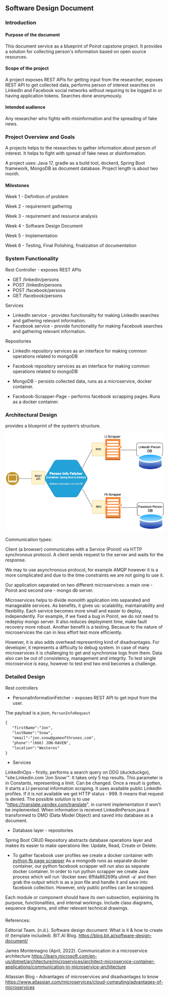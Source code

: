 ## Software Design Document

### Introduction

#### Purpose of the document
This document service as a blueprint of Poirot capstone project. It provides a solution for collecting person's information
based on open source resources.

#### Scope of the project
A project exposes REST APIs for getting input from the researcher, exposes REST API to get collected data, performs
person of interest searches on LinkedIn and Facebook social networks without requiring to be logged in or having 
application tokens. Searches done anonymously. 

#### Intended audience
Any researcher who fights with misinformation and the spreading of fake news.

### Project Overview and Goals

A projects helps to the researches to gather information about person of interest. It helps
to fight with spread of fake news or disinformation.

A project uses: Java 17, gradle as a build tool, dockerd, Spring Boot framework, MongoDB as document database.
Project length is about two month. 

#### Milestones

Week 1 - Definition of problem

Week 2 - requirement gathering

Week 3 - requirement and resource analysis

Week 4 - Software Design Document

Week 5 - Implementation

Week 6 - Testing, Final Polishing, finalization of documentation


### System Functionality

Rest Controller - exposes REST APIs

* GET  /linkedin/persons
* POST /linkedin/persons
* POST /facebook/persons
* GET  /facebook/persons

Services

* LinkedIn service - provides functionality for making LinkedIn searches and gathering relevant information.
* Facebook service - provide functionality for making Facebook searches and gathering relevant information.

Repositories

* LinkedIn repository services as an interface for making common operations related to mongoDB
* Facebook repository services as an interface for making common operations related to mongoDB 

* MongoDB - persists collected data, runs as a microservice, docker container.

* Facebook-Scrapper-Page - performs facebook scrapping pages. Runs as a docker container.


###  Architectural Design

provides a blueprint of the system’s structure. 

![alt hldd](images/high-level-design.drawio.png)

Communication types:

Client (a browser) communicates with a Service (Poirot) via HTTP synchronous protocol. A client sends request to 
the server and waits for the response.

We may to use asynchronous protocol, for example AMQP however it is a more complicated and due to the time constraints
we are not going to use it.

Our application separated on two different microservices: a main one - Poirot and second one - mongo db server.

Microservices helps to divide monolith application into separated and manageable services. As benefits, it gives us:
scalability, maintainability and flexibility. Each service becomes more small and easier to deploy, independently.
For example, if we fixed a bug in Poirot, we do not need to redeploy mongo server. 
It also reduces deployment time, make fault recovery more robust.
Another benefit is a testing. Becasue to the nature of microservices the can in less effort test more efficiently.

However, it is also adds overhead representing kind of disadvantages.
For developer, it represents a difficulty to debug system. In case of many microservices it is challenging to get and synchronise
logs from them. 
Data also can be out of consistency, management and integrity. 
To test single microservice is easy, however to test end two end becomes a challenge.

### Detailed Design

Rest controllers

* PersonalInformationFetcher - exposes REST API to get input from the user.

The payload is a json, ```PersonInfoRequest```

```
{
   "firstName":"Jon",
   "lastName":"Snow",
   "email":"jon.snow@gameofthrones.com",
   "phone":"(666) JON-RAVEN",
   "location":"Westeros"
}
```

* Services

LinkedInOps - firstly, performs a search query on DDG (duckduckgo), "site:Linkedin.com 'Jon Snow'". It takes only 5 top
results. This parameter is in Constants, representing a limit. Can be changed. Once a result is gotten, it starts a LI 
personal information scraping. It uses available public LinkedIn profiles. If it is not available we get HTTP status - 999.
It means that request is denied. The possible solution is to use "https://translate.yandex.com/translate", in current
implementation it won't be implemented. When information is received LinkedInPerson.java it transformed to DMO (Data Model Object) and saved
into database as a document.

* Database layer - repositories

Spring Boot CRUD Repository abstracts database operations layer and makes its easier to make operations like: Update, Read,
Create or Delete.

* To gather facebook user profiles we create a docker container with [python fb page scrapper](https://pypi.org/project/facebook-page-info-scraper/)
  As a mongodb runs as separate docker container, our python facebook scrapper will run also as separate docker container.
  In order to run python scrapper we create Java process which will run 'docker exec 6ffda86269fa ulimit -a' and then grab the output
  which is as a json file and handle it and save into facebook collection. However, only public profiles can be scrapped.


Each module or component should have its own subsection, 
explaining its purpose, functionalities, and internal workings. 
Include class diagrams, sequence diagrams, and other relevant technical drawings.



###

References:

Editorial Team. (n.d.). Software design document: What is it & how to create it! (template included). BIT.AI Blog.
https://blog.bit.ai/software-design-document/

James Montemagno (April, 2022). Communication in a microservice architecture
https://learn.microsoft.com/en-us/dotnet/architecture/microservices/architect-microservice-container-applications/communication-in-microservice-architecture

Atlassian Blog - Advantages of microservices and disadvantages to know
https://www.atlassian.com/microservices/cloud-computing/advantages-of-microservices
